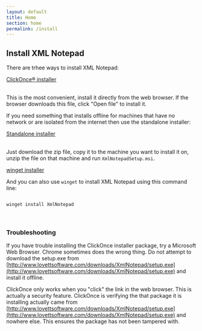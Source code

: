 ```yaml
---
layout: default
title: Home
section: home
permalink: /install
---
```


## Install XML Notepad

There are trhee ways to install XML Notepad:

<div>
<a href="http://www.lovettsoftware.com/downloads/XmlNotepad/setup.exe" class="btn btn-primary mt-20 mr-30" target="_blank">ClickOnce® installer</a>
<br/>
<br/>
</div>

This is the most convenient, install it directly from the web browser.  If the browser downloads this file, click
"Open file" to install it.

If you need something that installs offline for machines that have no network or are isolated from the internet
then use the standalone installer:

<div>
<a href="http://www.lovettsoftware.com/downloads/XmlNotepad/XmlNotepadsetup.zip" class="btn btn-primary mt-20 mr-30" target="_blank">Standalone installer</a>
<br/>
<br/>
</div>

Just download the zip file, copy it to the machine you want to install it on, unzip the file on that machine and run `XmlNotepadSetup.msi`.

<a href="https://docs.microsoft.com/en-us/windows/package-manager/winget/" class="btn btn-primary mt-20 mr-30" target="_blank">winget installer</a>

And you can also use `winget` to install XML Notepad using this command line:

<code>
winget install XmlNotepad
</code>
<br/>
<br/>
</div>


### Troubleshooting

If you have trouble installing the ClickOnce installer package, try a Microsoft Web Browser.  Chrome sometimes does the wrong thing.  Do not attempt to download the setup.exe from [http://www.lovettsoftware.com/downloads/XmlNotepad/setup.exe](http://www.lovettsoftware.com/downloads/XmlNotepad/setup.exe) and install it offline.

ClickOnce only works when you "click" the link in the web browser.  This is actually a security feature.  ClickOnce is verifying the that package it is installing actually came from [http://www.lovettsoftware.com/downloads/XmlNotepad/setup.exe](http://www.lovettsoftware.com/downloads/XmlNotepad/setup.exe) and nowhere else.  This ensures the package has not been tampered with.
